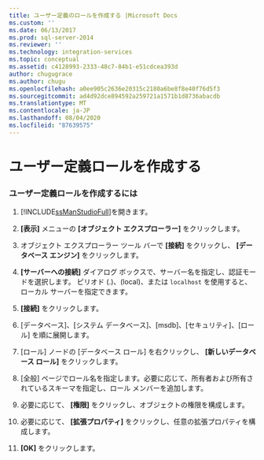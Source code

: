 ```yaml
---
title: ユーザー定義のロールを作成する |Microsoft Docs
ms.custom: ''
ms.date: 06/13/2017
ms.prod: sql-server-2014
ms.reviewer: ''
ms.technology: integration-services
ms.topic: conceptual
ms.assetid: c4128993-2333-48c7-84b1-e51cdcea393d
author: chugugrace
ms.author: chugu
ms.openlocfilehash: a0ee905c2636e20315c2180a6be8f8e40f76d5f3
ms.sourcegitcommit: ad4d92dce894592a259721a1571b1d8736abacdb
ms.translationtype: MT
ms.contentlocale: ja-JP
ms.lasthandoff: 08/04/2020
ms.locfileid: "87639575"
---
```

# <a name="create-a-user-defined-role"></a>ユーザー定義ロールを作成する
    
### <a name="to-create-a-user-defined-role"></a>ユーザー定義ロールを作成するには  
  
1.  [!INCLUDE[ssManStudioFull](../includes/ssmanstudiofull-md.md)]を開きます。  
  
2.  **[表示]** メニューの **[オブジェクト エクスプローラー]** をクリックします。  
  
3.  オブジェクト エクスプローラー ツール バーで **[接続]** をクリックし、 **[データベース エンジン]** をクリックします。  
  
4.  **[サーバーへの接続]** ダイアログ ボックスで、サーバー名を指定し、認証モードを選択します。 ピリオド (.)、(local)、または `localhost` を使用すると、ローカル サーバーを指定できます。  
  
5.  **[接続]** をクリックします。  
  
6.  [データベース]、[システム データベース]、[msdb]、[セキュリティ]、[ロール] を順に展開します。  
  
7.  [ロール] ノードの [データベース ロール] を右クリックし、 **[新しいデータベース ロール]** をクリックします。  
  
8.  [全般] ページでロール名を指定します。必要に応じて、所有者および所有されているスキーマを指定し、ロール メンバーを追加します。  
  
9. 必要に応じて、 **[権限]** をクリックし、オブジェクトの権限を構成します。  
  
10. 必要に応じて、 **[拡張プロパティ]** をクリックし、任意の拡張プロパティを構成します。  
  
11. **[OK]** をクリックします。  
  
  
